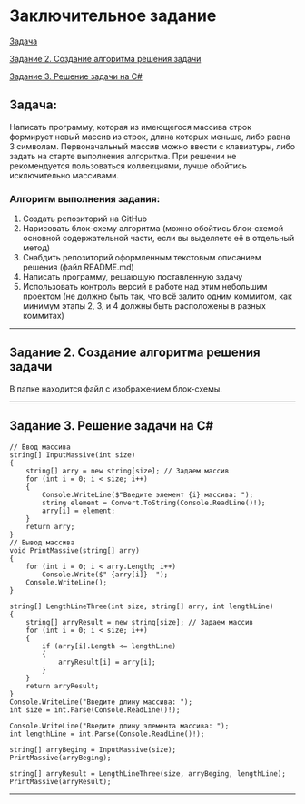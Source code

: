 # Заключительное задание

[Задача](#задача)

[Задание 2. Создание алгоритма решения задачи](#задание-2-создание-алгоритма-решения-задачи)

[Задание 3. Решение задачи на C#](#задание-3-решение-задачи-на-c)


## **Задача**: 
Написать программу, которая из имеющегося массива строк формирует новый массив из строк, длина которых меньше, либо равна 3 символам. Первоначальный массив можно ввести с клавиатуры, либо задать на старте выполнения алгоритма. При решении не рекомендуется пользоваться коллекциями, лучше обойтись исключительно массивами.

### Алгоритм выполнения задания:
1. Создать репозиторий на GitHub
2. Нарисовать блок-схему алгоритма (можно обойтись блок-схемой основной содержательной части, если вы выделяете её в отдельный метод)
3. Снабдить репозиторий оформленным текстовым описанием решения (файл README.md)
4. Написать программу, решающую поставленную задачу
5. Использовать контроль версий в работе над этим небольшим проектом (не должно быть так, что всё залито одним коммитом, как минимум этапы 2, 3, и 4 должны быть расположены в разных коммитах)

___

## **Задание 2. Создание алгоритма решения задачи**
В папке  находится файл с изображением блок-схемы.

___

## **Задание 3. Решение задачи на C#**

```
// Ввод массива
string[] InputMassive(int size)
{
    string[] arry = new string[size]; // Задаем массив
    for (int i = 0; i < size; i++)
    {
        Console.WriteLine($"Введите элемент {i} массива: ");
        string element = Convert.ToString(Console.ReadLine()!);
        arry[i] = element;
    }
    return arry;
}
// Вывод массива
void PrintMassive(string[] arry)
{
    for (int i = 0; i < arry.Length; i++)
        Console.Write($" {arry[i]}  ");
    Console.WriteLine();
}

string[] LengthLineThree(int size, string[] arry, int lengthLine)
{
    string[] arryResult = new string[size]; // Задаем массив
    for (int i = 0; i < size; i++)
    {
        if (arry[i].Length <= lengthLine)
        {
            arryResult[i] = arry[i];
        }
    }
    return arryResult;
}
Console.WriteLine("Введите длину массива: ");
int size = int.Parse(Console.ReadLine()!);

Console.WriteLine("Введите длину элемента массива: ");
int lengthLine = int.Parse(Console.ReadLine()!);

string[] arryBeging = InputMassive(size);
PrintMassive(arryBeging);

string[] arryResult = LengthLineThree(size, arryBeging, lengthLine);
PrintMassive(arryResult);
```
________
